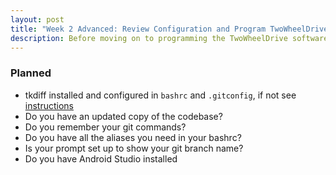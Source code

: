 ```yaml
---
layout: post
title: "Week 2 Advanced: Review Configuration and Program TwoWheelDrive Software"
description: Before moving on to programming the TwoWheelDrive software, we'll revisit your configuration.
---
```



### Planned

* tkdiff installed and configured in `bashrc` and `.gitconfig`, if not see [instructions](https://github.com/java-rnrr/software/wiki/Getting-Started#how-to-setup-your-bashrc-and-bashrc_profile)
* Do you have an updated copy of the codebase?
* Do you remember your git commands?
* Do you have all the aliases you need in your bashrc?
* Is your prompt set up to show your git branch name?
* Do you have Android Studio installed
